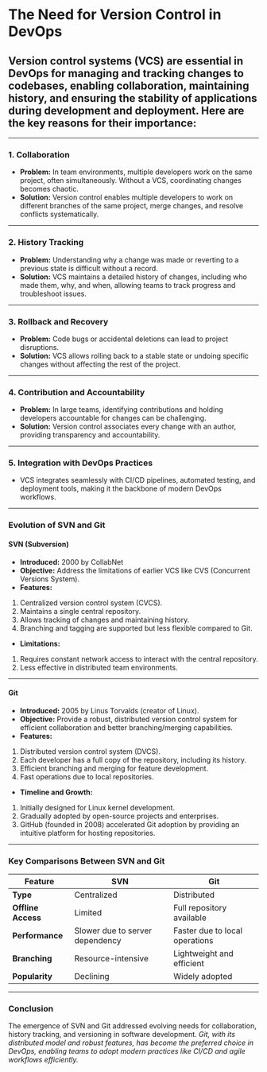# The Need for Version Control in DevOps

## Version control systems (VCS) are essential in DevOps for managing and tracking changes to codebases, enabling collaboration, maintaining history, and ensuring the stability of applications during development and deployment. Here are the key reasons for their importance:

---

### **1. Collaboration**
- **Problem:** In team environments, multiple developers work on the same project, often simultaneously. Without a VCS, coordinating changes becomes chaotic.
- **Solution:** Version control enables multiple developers to work on different branches of the same project, merge changes, and resolve conflicts systematically.

---

### **2. History Tracking**
- **Problem:** Understanding why a change was made or reverting to a previous state is difficult without a record.
- **Solution:** VCS maintains a detailed history of changes, including who made them, why, and when, allowing teams to track progress and troubleshoot issues.

---

### **3. Rollback and Recovery**
- **Problem:** Code bugs or accidental deletions can lead to project disruptions.
- **Solution:** VCS allows rolling back to a stable state or undoing specific changes without affecting the rest of the project.

---

### **4. Contribution and Accountability**
- **Problem:** In large teams, identifying contributions and holding developers accountable for changes can be challenging.
- **Solution:** Version control associates every change with an author, providing transparency and accountability.

---

### **5. Integration with DevOps Practices**
- VCS integrates seamlessly with CI/CD pipelines, automated testing, and deployment tools, making it the backbone of modern DevOps workflows.

---

### **Evolution of SVN and Git**

#### **SVN (Subversion)**
- **Introduced:** 2000 by CollabNet
- **Objective:** Address the limitations of earlier VCS like CVS (Concurrent Versions System).
- **Features:**
1. Centralized version control system (CVCS).
1. Maintains a single central repository.
1. Allows tracking of changes and maintaining history.
1. Branching and tagging are supported but less flexible compared to Git.
- **Limitations:**
1. Requires constant network access to interact with the central repository.
1. Less effective in distributed team environments.

---

#### **Git**
- **Introduced:** 2005 by Linus Torvalds (creator of Linux).
- **Objective:** Provide a robust, distributed version control system for efficient collaboration and better branching/merging capabilities.
- **Features:**
1. Distributed version control system (DVCS).
1. Each developer has a full copy of the repository, including its history.
1. Efficient branching and merging for feature development.
1. Fast operations due to local repositories.
- **Timeline and Growth:**
1. Initially designed for Linux kernel development.
1. Gradually adopted by open-source projects and enterprises.
1. GitHub (founded in 2008) accelerated Git adoption by providing an intuitive platform for hosting repositories.

---

### **Key Comparisons Between SVN and Git**

| Feature                 | SVN                             | Git                          |
|-------------------------|----------------------------------|------------------------------|
| **Type**               | Centralized                     | Distributed                  |
| **Offline Access**     | Limited                         | Full repository available    |
| **Performance**        | Slower due to server dependency | Faster due to local operations |
| **Branching**          | Resource-intensive              | Lightweight and efficient    |
| **Popularity**         | Declining                       | Widely adopted               |

---

### **Conclusion**

The emergence of SVN and Git addressed evolving needs for collaboration, history tracking, and versioning in software development. *Git, with its distributed model and robust features, has become the preferred choice in DevOps, enabling teams to adopt modern practices like CI/CD and agile workflows efficiently.*